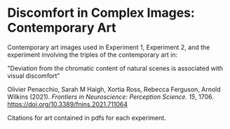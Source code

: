 # Discomfort in Complex Images: Contemporary Art

Contemporary art images used in Experiment 1, Experiment 2, and the experiment involving the triples of the contemporary art in:

"Deviation from the chromatic content of natural scenes is associated with visual discomfort" 

Olivier Penacchio, Sarah M Haigh, Xortia Ross, Rebecca Ferguson, Arnold Wilkins (2021). _Frontiers in Neuroscience: Perception Science. 15_, 1706. https://doi.org/10.3389/fnins.2021.711064


Citations for art contained in pdfs for each experiment.
